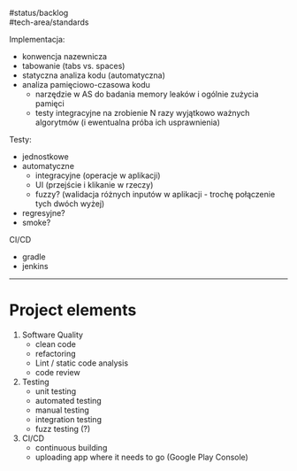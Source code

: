 #status/backlog  
#tech-area/standards

Implementacja:
- konwencja nazewnicza
- tabowanie (tabs vs. spaces)
- statyczna analiza kodu (automatyczna)
- analiza pamięciowo-czasowa kodu
	- narzędzie w AS do badania memory leaków i ogólnie zużycia pamięci
	- testy integracyjne na zrobienie N razy wyjątkowo ważnych algorytmów (i ewentualna próba ich usprawnienia)

Testy:
- jednostkowe
- automatyczne
	- integracyjne (operacje w aplikacji)
	- UI (przejście i klikanie w rzeczy)
	- fuzzy? (walidacja różnych inputów w aplikacji - trochę połączenie tych dwóch wyżej)
- regresyjne?
- smoke?

CI/CD
- gradle
- jenkins

---

# Project elements

1) Software Quality
	- clean code
	- refactoring
	- Lint / static code analysis
	- code review
2) Testing
	- unit testing
	- automated testing
	- manual testing
	- integration testing
	- fuzz testing (?)
3) CI/CD
	- continuous building
	- uploading app where it needs to go (Google Play Console)